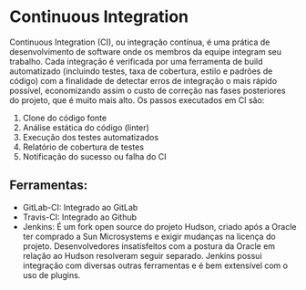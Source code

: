 # Continuous Integration

Continuous Integration (CI), ou integração contínua, é uma prática de desenvolvimento de software onde os membros da equipe integram seu trabalho. Cada integração é verificada por uma ferramenta de build automatizado (incluindo testes, taxa de cobertura, estilo e padrões de código) com a finalidade de detectar erros de integração o mais rápido possível, economizando assim o custo de correção nas fases posteriores do projeto, que é muito mais alto.
Os passos executados em CI são:

1. Clone do código fonte
1. Análise estática do código (linter)
1. Execução dos testes automatizados
1. Relatório de cobertura de testes
1. Notificação do sucesso ou falha do CI

## Ferramentas:

- GitLab-CI: Integrado ao GitLab
- Travis-CI: Integrado ao Github
- Jenkins: É um fork open source do projeto Hudson, criado após a Oracle ter comprado a Sun Microsystems e exigir mudanças na licença do projeto. Desenvolvedores insatisfeitos com a postura da Oracle em relação ao Hudson resolveram seguir separado. Jenkins possui integração com diversas outras ferramentas e é bem extensível com o uso de plugins.

